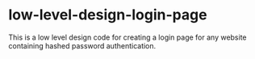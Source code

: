 # low-level-design-login-page
This is a low level design code for creating a login page for any website containing hashed password authentication. 
